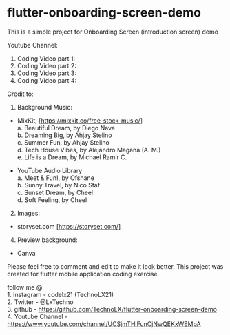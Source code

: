 # flutter-onboarding-screen-demo

This is a simple project for Onboarding Screen (introduction screen) demo

Youtube Channel:
 1. Coding Video part 1:    <br/>
 2. Coding Video part 2:    <br/>
 3. Coding Video part 3:    <br/>
 4. Coding Video part 4:    <br/>
 
Credit to: 

1) Background Music:
  - MixKit, [https://mixkit.co/free-stock-music/] <br/>
  a. Beautiful Dream, by Diego Nava <br/>
  b. Dreaming Big, by Ahjay Stelino <br/>
  c. Summer Fun, by Ahjay Stelino <br/>
  d. Tech House Vibes, by Alejandro Magana (A. M.) <br/>
  e. Life is a Dream, by Michael Ramir C. <br/>
 
 - YouTube Audio Library <br/>
 a. Meet & Fun!, by Ofshane <br/>
 b. Sunny Travel, by Nico Staf <br/>
 c. Sunset Dream, by Cheel <br/>
 d. Soft Feeling, by Cheel <br/>

2) Images:
  - storyset.com [https://storyset.com/] <br/>

4) Preview background:
  - Canva 

Please feel free to comment and edit to make it look better. This project was created for flutter mobile application coding exercise. 

follow me @ <br/>
    1. Instagram - codelx21 (TechnoLX21) <br/>
    2. Twitter - @LxTechno <br/>
    3. github - https://github.com/TechnoLX/flutter-onboarding-screen-demo <br/>
    4. Youtube Channel - https://www.youtube.com/channel/UCSjmTHiFunCjNwQEKxWEMpA <br/>
